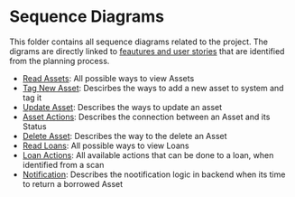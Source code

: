 # Sequence Diagrams
This folder contains all sequence diagrams related to the project. The digrams are directly linked to [feautures and user stories](../features.md) that are identified from the planning process.

- [Read Assets](read-asset.md): All possible ways to view Assets
- [Tag New Asset](tag-new-asset.md): Descirbes the ways to add a new asset to system and tag it
- [Update Asset](update-asset.md): Describes the ways to update an asset
- [Asset Actions](asset-actions.md): Describes the connection between an Asset and its Status
- [Delete Asset](delete-asset.md): Describes the way to the delete an Asset
- [Read Loans](read-loans.md): All possible ways to view Loans
- [Loan Actions](loan-actions.md): All available actions that can be done to a loan, when identified from a scan
- [Notification](Notification.md): Describes the nootification logic in backend when its time to return a borrowed Asset

